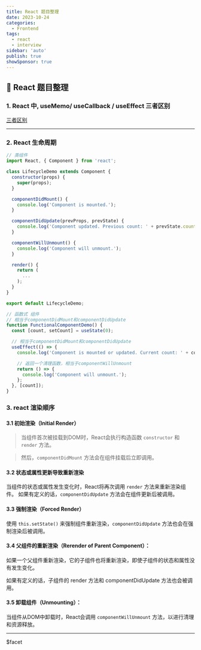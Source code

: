 ```yaml
---
title: React 题目整理
date: 2023-10-24
categories:
  - Frontend
tags:
  - react
  - interview
sidebar: 'auto'
publish: true
showSponsor: true
---
```


## 👋 React 题目整理

### 1. React 中, useMemo/ useCallback / useEffect 三者区别

[三者区别](/backend/node/node_interview/#_2-react-中-usememo-usecallback-useeffect-三者区别)

---

### 2. React 生命周期

```js
// 类组件
import React, { Component } from 'react';

class LifecycleDemo extends Component {
  constructor(props) {
    super(props);
  }

  componentDidMount() {
    console.log('Component is mounted.');
  }

  componentDidUpdate(prevProps, prevState) {
    console.log('Component updated. Previous count: ' + prevState.count);
  }

  componentWillUnmount() {
    console.log('Component will unmount.');
  }

  render() {
    return (
      ...
    );
  }
}

export default LifecycleDemo;
```

```js
// 函数式 组件
// 相当于componentDidMount和componentDidUpdate
function FunctionalComponentDemo() {
  const [count, setCount] = useState(0);

  // 相当于componentDidMount和componentDidUpdate
  useEffect(() => {
    console.log('Component is mounted or updated. Current count: ' + count);

    // 返回一个清理函数，相当于componentWillUnmount
    return () => {
      console.log('Component will unmount.');
    };
  }, [count]);
}

```

### 3. react 渲染顺序

#### 3.1 初始渲染（Initial Render）

> 当组件首次被挂载到DOM时，React会执行构造函数 `constructor` 和 `render` 方法。

> 然后，`componentDidMount` 方法会在组件挂载后立即调用。

#### 3.2 状态或属性更新导致重新渲染

当组件的状态或属性发生变化时，React将再次调用 `render` 方法来重新渲染组件。
如果有定义的话，`componentDidUpdate` 方法会在组件更新后被调用。

#### 3.3 强制渲染（Forced Render）

使用 `this.setState()` 来强制组件重新渲染，`componentDidUpdate` 方法也会在强制渲染后被调用。


#### 3.4 父组件的重新渲染（Rerender of Parent Component）：

如果一个父组件重新渲染，它的子组件也将重新渲染，即使子组件的状态和属性没有发生变化。

如果有定义的话，子组件的 render 方法和 componentDidUpdate 方法也会被调用。

#### 3.5 卸载组件（Unmounting）：

当组件从DOM中卸载时，React会调用 `componentWillUnmount` 方法，以进行清理和资源释放。

---


$facet
